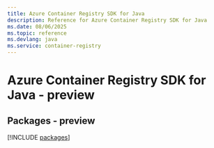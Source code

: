 ```yaml
---
title: Azure Container Registry SDK for Java
description: Reference for Azure Container Registry SDK for Java
ms.date: 08/06/2025
ms.topic: reference
ms.devlang: java
ms.service: container-registry
---
```

# Azure Container Registry SDK for Java - preview
## Packages - preview
[!INCLUDE [packages](container-registry-index.md)]